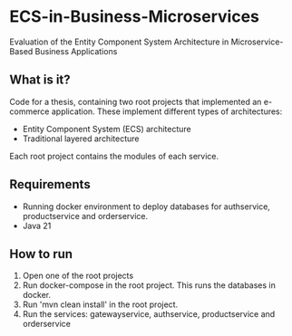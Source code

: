 # ECS-in-Business-Microservices
Evaluation of the Entity Component System Architecture in Microservice-Based Business Applications

## What is it?
Code for a thesis, containing two root projects that implemented an e-commerce application.
These implement different types of architectures:
- Entity Component System (ECS) architecture
- Traditional layered architecture

Each root project contains the modules of each service.

## Requirements
- Running docker environment to deploy databases for authservice, productservice and orderservice.
- Java 21 

## How to run
1. Open one of the root projects
2. Run docker-compose in the root project. This runs the databases in docker.
3. Run 'mvn clean install' in the root project.
4. Run the services: gatewayservice, authservice, productservice and orderservice
